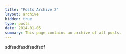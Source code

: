 ```yaml
---
title: "Posts Archive 2"
layout: archive
hidden: true
type: posts
date: 2014-01-05
summary: This page contains an archive of all posts.
---
```


sdfsadfasdfsadfsdf